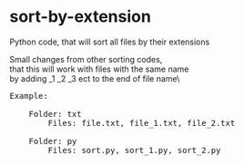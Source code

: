 # sort-by-extension
Python code, that will sort all files by their extensions

Small changes from other sorting codes,\
that this will work with files with the same name\
by adding _1 _2 _3 ect to the end of file name\

<pre>
Example:

    Folder: txt
        Files: file.txt, file_1.txt, file_2.txt
        
    Folder: py
        Files: sort.py, sort_1.py, sort_2.py
        
</pre>
